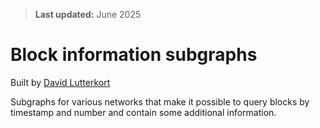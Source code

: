 > **Last updated:** June 2025

# Block information subgraphs

Built by [David Lutterkort](https://github.com/lutter)

Subgraphs for various networks that make it possible to query blocks by
timestamp and number and contain some additional information.
